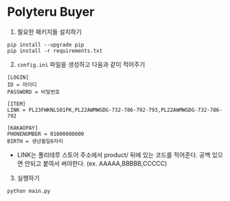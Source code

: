 # Polyteru Buyer

1. 필요한 패키지들 설치하기

```
pip install --upgrade pip
pip install -r requirements.txt
```


2. `config.ini` 파일을 생성하고 다음과 같이 적어주기

```
[LOGIN]
ID = 아이디
PASSWORD = 비밀번호

[ITEM]
LINK = PL23FWKNLS01PK,PL22AWMWGDG-732-786-792-793,PL22AWMWGDG-732-786-792

[KAKAOPAY]
PHONENUMBER = 01000000000
BIRTH = 생년월일6자리
```

- LINK는 폴리테루 스토어 주소에서 product/ 뒤에 있는 코드를 적어준다. 공백 있으면 안되고 붙여서 써야한다. (ex. AAAAA,BBBBB,CCCCC)


3. 실행하기

```
python main.py
```